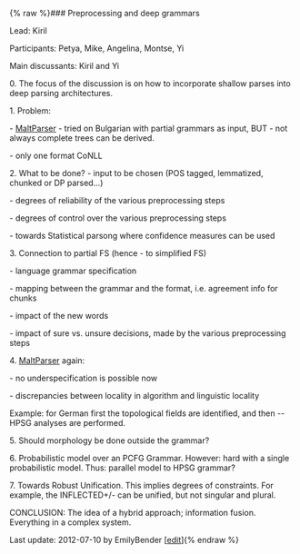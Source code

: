 {% raw %}### Preprocessing and deep grammars

Lead: Kiril

Participants: Petya, Mike, Angelina, Montse, Yi

Main discussants: Kiril and Yi

0\. The focus of the discussion is on how to incorporate shallow parses
into deep parsing architectures.

1\. Problem:

\- [MaltParser](/MaltParser) - tried on Bulgarian with partial grammars
as input, BUT - not always complete trees can be derived.

\- only one format CoNLL

2\. What to be done? - input to be chosen (POS tagged, lemmatized,
chunked or DP parsed...)

\- degrees of reliability of the various preprocessing steps

\- degrees of control over the various preprocessing steps

\- towards Statistical parsong where confidence measures can be used

3\. Connection to partial FS (hence - to simplified FS)

\- language grammar specification

\- mapping between the grammar and the format, i.e. agreement info for
chunks

\- impact of the new words

\- impact of sure vs. unsure decisions, made by the various
preprocessing steps

4\. [MaltParser](/MaltParser) again:

\- no underspecification is possible now

\- discrepancies between locality in algorithm and linguistic locality

Example: for German first the topological fields are identified, and
then -- HPSG analyses are performed.

5\. Should morphology be done outside the grammar?

6\. Probabilistic model over an PCFG Grammar. However: hard with a
single probabilistic model. Thus: parallel model to HPSG grammar?

7\. Towards Robust Unification. This implies degrees of constraints. For
example, the INFLECTED+/- can be unified, but not singular and plural.

CONCLUSION: The idea of a hybrid approach; information fusion.
Everything in a complex system.

Last update: 2012-07-10 by EmilyBender [[edit](https://github.com/delph-in/docs/wiki/SofiaPreprocessingSIG/_edit)]{% endraw %}